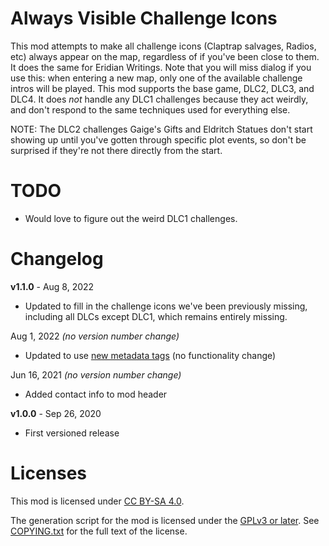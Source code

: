 Always Visible Challenge Icons
==============================

This mod attempts to make all challenge icons (Claptrap salvages, Radios, etc)
always appear on the map, regardless of if you've been close to them.  It does
the same for Eridian Writings.  Note that you will miss dialog if you use this:
when entering a new map, only one of the available challenge intros will be
played.  This mod supports the base game, DLC2, DLC3, and DLC4.  It does *not*
handle any DLC1 challenges because they act weirdly, and don't respond to the
same techniques used for everything else.

NOTE: The DLC2 challenges Gaige's Gifts and Eldritch Statues don't start
showing up until you've gotten through specific plot events, so don't be
surprised if they're not there directly from the start.

TODO
====

- Would love to figure out the weird DLC1 challenges.

Changelog
=========

**v1.1.0** - Aug 8, 2022
 * Updated to fill in the challenge icons we've been previously missing,
   including all DLCs except DLC1, which remains entirely missing.

Aug 1, 2022 *(no version number change)*
 * Updated to use [new metadata tags](https://github.com/apple1417/blcmm-parsing/tree/master/blimp)
   (no functionality change)

Jun 16, 2021 *(no version number change)*
 * Added contact info to mod header

**v1.0.0** - Sep 26, 2020
 * First versioned release
 
Licenses
========

This mod is licensed under [CC BY-SA 4.0](https://creativecommons.org/licenses/by-sa/4.0/).

The generation script for the mod is licensed under the
[GPLv3 or later](https://www.gnu.org/licenses/quick-guide-gplv3.html).
See [COPYING.txt](../../COPYING.txt) for the full text of the license.

